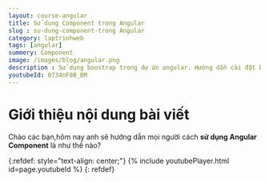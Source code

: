 ```yaml
---
layout: course-angular
title: Sử dung Component trong Angular  
slug : su-dung-component-trong Angular
category: laptrinhweb
tags: [angular]
summery: Component   
image: /images/blog/angular.png
description : Sử dụng boostrap trong dự án angular. Hướng dẫn cài đặt bootstrap vào dự án Angular. Hướng dẫn các tạo một ứng dụng ANgular và nhúng Bootstrap vào dự án.
youtubeId: 0734nF0B_BM
---
```


# **Giới thiệu nội dung bài viết**

Chào các bạn,hôm nay anh sẽ hướng dẫn mọi người cách <b>sử dụng Angular Component</b> là như thế nào?

{:refdef: style="text-align: center;"}
{% include youtubePlayer.html id=page.youtubeId %}
{: refdef}